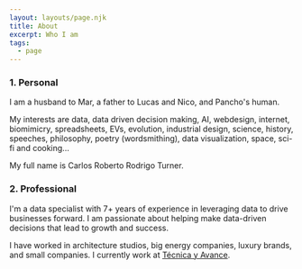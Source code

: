 ```yaml
---
layout: layouts/page.njk
title: About
excerpt: Who I am
tags:
  - page
---
```




<h3>1. Personal</h3>
<p>I am a husband to Mar, a father to Lucas and Nico, and Pancho's human.</p>

<p>My interests are data, data driven decision making, AI, webdesign, internet, biomimicry, spreadsheets, EVs, evolution, industrial design, science, history, speeches, philosophy, poetry (wordsmithing), data visualization, space, sci-fi and cooking...  
</p>

<p>My full name is Carlos Roberto Rodrigo Turner.</p>

<h3 id="professional">2. Professional</h3>
<p>
I'm a data specialist with 7+ years of experience in leveraging data to drive businesses forward. I am passionate about helping make data-driven decisions that lead to growth and success. 
</p>
<p>
I have worked in architecture studios, big energy companies, luxury brands, and small companies. I currently work at <a href="http://tecnicayavance.com">Técnica y Avance</a>.
</p>